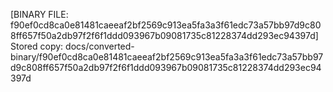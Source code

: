 [BINARY FILE: f90ef0cd8ca0e81481caeeaf2bf2569c913ea5fa3a3f61edc73a57bb97d9c808ff657f50a2db97f2f6f1ddd093967b09081735c81228374dd293ec94397d]
Stored copy: docs/converted-binary/f90ef0cd8ca0e81481caeeaf2bf2569c913ea5fa3a3f61edc73a57bb97d9c808ff657f50a2db97f2f6f1ddd093967b09081735c81228374dd293ec94397d
